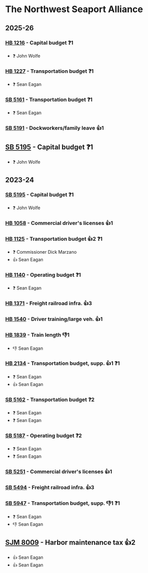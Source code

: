 # The Northwest Seaport Alliance
## 2025-26

### [HB 1216](/bill/2025-26/hb/1216/) - Capital budget   ❓1
* ❓ John Wolfe

### [HB 1227](/bill/2025-26/hb/1227/) - Transportation budget   ❓1
* ❓ Sean Eagan

### [SB 5161](/bill/2025-26/sb/5161/) - Transportation budget   ❓1
* ❓ Sean Eagan

### [SB 5191](/bill/2025-26/sb/5191/) - Dockworkers/family leave 👍1  

## [SB 5195](/bill/2025-26/sb/5195/) - Capital budget   ❓1
* ❓ John Wolfe

## 2023-24

### [SB 5195](/bill/2023-24/sb/5195/) - Capital budget   ❓1
* ❓ John Wolfe

### [HB 1058](/bill/2023-24/hb/1058/) - Commercial driver's licenses 👍1  

### [HB 1125](/bill/2023-24/hb/1125/) - Transportation budget 👍2  ❓1
* ❓ Commissioner Dick Marzano
* 👍 Sean Eagan

### [HB 1140](/bill/2023-24/hb/1140/) - Operating budget   ❓1
* ❓ Sean Eagan

### [HB 1371](/bill/2023-24/hb/1371/) - Freight railroad infra. 👍3  

### [HB 1540](/bill/2023-24/hb/1540/) - Driver training/large veh. 👍1  

### [HB 1839](/bill/2023-24/hb/1839/) - Train length  👎1 
* 👎 Sean Eagan

### [HB 2134](/bill/2023-24/hb/2134/) - Transportation budget, supp. 👍1  ❓1
* ❓ Sean Eagan
* 👍 Sean Eagan

### [SB 5162](/bill/2023-24/sb/5162/) - Transportation budget   ❓2
* ❓ Sean Eagan
* ❓ Sean Eagan

### [SB 5187](/bill/2023-24/sb/5187/) - Operating budget   ❓2
* ❓ Sean Eagan
* ❓ Sean Eagan

### [SB 5251](/bill/2023-24/sb/5251/) - Commercial driver's licenses 👍1  

### [SB 5494](/bill/2023-24/sb/5494/) - Freight railroad infra. 👍3  

### [SB 5947](/bill/2023-24/sb/5947/) - Transportation budget, supp.  👎1 ❓1
* ❓ Sean Eagan
* 👎 Sean Eagan

## [SJM 8009](/bill/2023-24/sjm/8009/) - Harbor maintenance tax 👍2  
* 👍 Sean Eagan
* 👍 Sean Eagan
